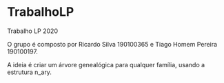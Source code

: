 # TrabalhoLP
Trabalho LP 2020


O grupo é composto por Ricardo Silva 190100365 e Tiago Homem Pereira 190100197.

A ideia é criar um árvore genealógica para qualquer família, usando a estrutura n_ary.

